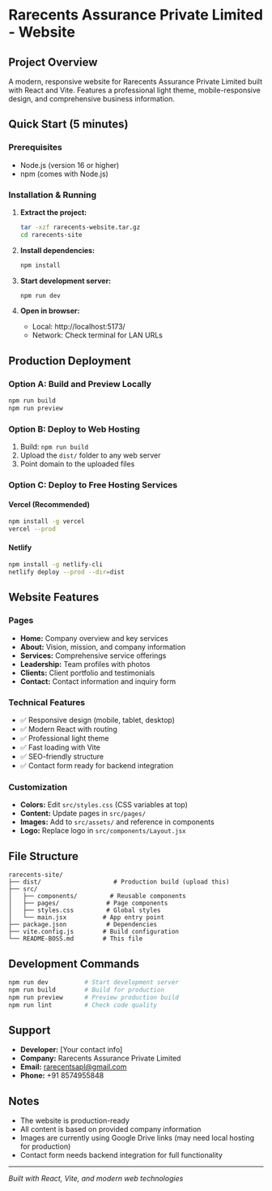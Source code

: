 # Rarecents Assurance Private Limited - Website

## Project Overview
A modern, responsive website for Rarecents Assurance Private Limited built with React and Vite. Features a professional light theme, mobile-responsive design, and comprehensive business information.

## Quick Start (5 minutes)

### Prerequisites
- Node.js (version 16 or higher)
- npm (comes with Node.js)

### Installation & Running
1. **Extract the project:**
   ```bash
   tar -xzf rarecents-website.tar.gz
   cd rarecents-site
   ```

2. **Install dependencies:**
   ```bash
   npm install
   ```

3. **Start development server:**
   ```bash
   npm run dev
   ```

4. **Open in browser:**
   - Local: http://localhost:5173/
   - Network: Check terminal for LAN URLs

## Production Deployment

### Option A: Build and Preview Locally
```bash
npm run build
npm run preview
```

### Option B: Deploy to Web Hosting
1. Build: `npm run build`
2. Upload the `dist/` folder to any web server
3. Point domain to the uploaded files

### Option C: Deploy to Free Hosting Services

#### Vercel (Recommended)
```bash
npm install -g vercel
vercel --prod
```

#### Netlify
```bash
npm install -g netlify-cli
netlify deploy --prod --dir=dist
```

## Website Features

### Pages
- **Home:** Company overview and key services
- **About:** Vision, mission, and company information
- **Services:** Comprehensive service offerings
- **Leadership:** Team profiles with photos
- **Clients:** Client portfolio and testimonials
- **Contact:** Contact information and inquiry form

### Technical Features
- ✅ Responsive design (mobile, tablet, desktop)
- ✅ Modern React with routing
- ✅ Professional light theme
- ✅ Fast loading with Vite
- ✅ SEO-friendly structure
- ✅ Contact form ready for backend integration

### Customization
- **Colors:** Edit `src/styles.css` (CSS variables at top)
- **Content:** Update pages in `src/pages/`
- **Images:** Add to `src/assets/` and reference in components
- **Logo:** Replace logo in `src/components/Layout.jsx`

## File Structure
```
rarecents-site/
├── dist/                    # Production build (upload this)
├── src/
│   ├── components/         # Reusable components
│   ├── pages/             # Page components
│   ├── styles.css         # Global styles
│   └── main.jsx          # App entry point
├── package.json           # Dependencies
├── vite.config.js        # Build configuration
└── README-BOSS.md        # This file
```

## Development Commands
```bash
npm run dev          # Start development server
npm run build        # Build for production
npm run preview      # Preview production build
npm run lint         # Check code quality
```

## Support
- **Developer:** [Your contact info]
- **Company:** Rarecents Assurance Private Limited
- **Email:** rarecentsapl@gmail.com
- **Phone:** +91 8574955848

## Notes
- The website is production-ready
- All content is based on provided company information
- Images are currently using Google Drive links (may need local hosting for production)
- Contact form needs backend integration for full functionality

---
*Built with React, Vite, and modern web technologies*
